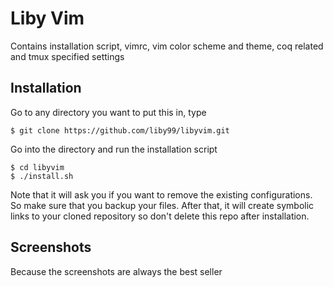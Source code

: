 # Liby Vim

Contains installation script, vimrc, vim color scheme and theme, coq related and tmux specified 
settings

## Installation

Go to any directory you want to put this in, type

```
$ git clone https://github.com/liby99/libyvim.git
```

Go into the directory and run the installation script

```
$ cd libyvim
$ ./install.sh
```

Note that it will ask you if you want to remove the existing configurations. So make sure that you 
backup your files. After that, it will create symbolic links to your cloned repository so don't 
delete this repo after installation.

## Screenshots

Because the screenshots are always the best seller
